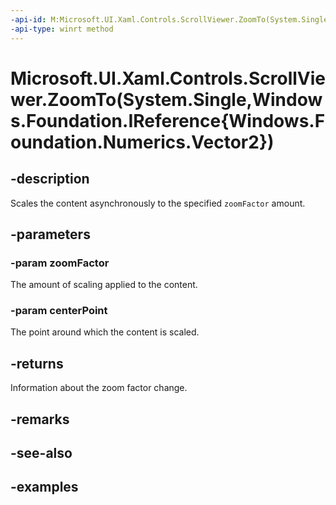 ```yaml
---
-api-id: M:Microsoft.UI.Xaml.Controls.ScrollViewer.ZoomTo(System.Single,Windows.Foundation.IReference{Windows.Foundation.Numerics.Vector2})
-api-type: winrt method
---
```


# Microsoft.UI.Xaml.Controls.ScrollViewer.ZoomTo(System.Single,Windows.Foundation.IReference{Windows.Foundation.Numerics.Vector2})

<!--
public Microsoft.UI.Xaml.Controls.ZoomInfo ZoomTo (float zoomFactor, System.Nullable<System.Numerics.Vector2> centerPoint);
-->

## -description

Scales the content asynchronously to the specified `zoomFactor` amount.

## -parameters

### -param zoomFactor

The amount of scaling applied to the content.

### -param centerPoint

The point around which the content is scaled.

## -returns

Information about the zoom factor change.

## -remarks

## -see-also

## -examples

